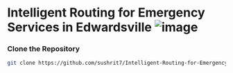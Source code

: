 # Intelligent Routing for Emergency Services in Edwardsville ![image](https://github.com/sushrit7/Intelligent-Routing-for-Emergency-Services-in-Edwardsville/assets/69793434/0c4ccbb3-40af-499c-8164-da021cc3f587)


### Clone the Repository

```bash
git clone https://github.com/sushrit7/Intelligent-Routing-for-Emergency-Services-in-Edwardsville
```


